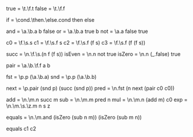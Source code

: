 
true = \t.\f.t
false = \t.\f.f

if = \cond.\then.\else.cond then else

and = \a.\b.a b false
or = \a.\b.a true b
not = \a.a false true

c0 = \f.\s.s
c1 = \f.\s.f s
c2 = \f.\s.f (f s)
c3 = \f.\s.f (f (f s))

succ = \n.\f.\s.(n f (f s))
isEven = \n.n not true
isZero = \n.n (\_.false) true

pair = \a.\b.\f.f a b

fst = \p.p (\a.\b.a)
snd = \p.p (\a.\b.b)

next = \p.pair (snd p) (succ (snd p))
pred = \n.fst (n next (pair c0 c0))

add = \n.\m.n succ m
sub = \n.\m.m pred n
mul = \n.\m.n (add m) c0
exp = \n.\m.\s.\z.m n s z

equals = \n.\m.and (isZero (sub n m)) (isZero (sub m n))

equals c1 c2
